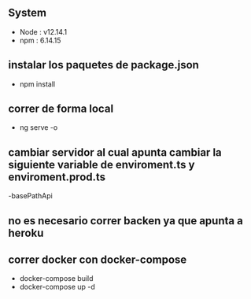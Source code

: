 ## System
- Node              : v12.14.1 
- npm               : 6.14.15


## instalar los paquetes de package.json 
- npm install


## correr de forma local
- ng serve -o


## cambiar servidor al cual apunta cambiar la siguiente variable de enviroment.ts y enviroment.prod.ts
-basePathApi


## no es necesario correr backen ya que apunta a heroku


## correr docker con docker-compose
- docker-compose build
- docker-compose up -d
